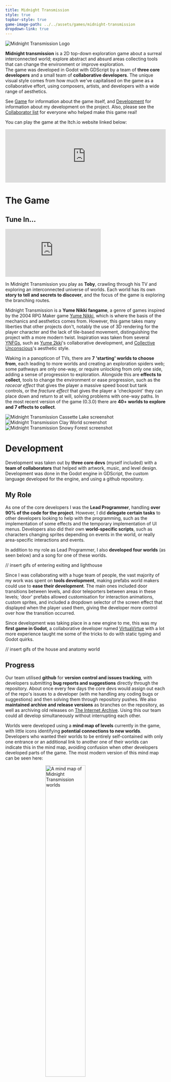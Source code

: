 ```yaml
---
title: Midnight Transmission
style: true
topbar-style: true
game-image-path: ../../assets/games/midnight-transmission
dropdown-link: true
---
```


<img class="title-image NOREFACTOR" alt="Midnight Transmission Logo" src="{{ page.game-image-path }}/mt-logo.gif">

**Midnight transmission** is a 2D top-down exploration game about a surreal interconnected world; explore abstract and absurd areas collecting tools that can change the environment or improve exploration. <br>
The game was developed in Godot with GDScript by a team of **three core developers** and a small team of **collaborative developers**. The unique visual style comes from how much we've capitalised on the game as a collaborative effort, using composers, artists, and developers with a wide range of aesthetics.

See [Game](#the-game) for information about the game itself, and [Development](#development) for information about my development on the project. Also, please see the [Collaborator list](#development-team) for everyone who helped make this game real!

You can play the game at the Itch.io website linked below:

<iframe src="https://itch.io/embed/3067014?bg_color=28112e&amp;fg_color=ffffff&amp;link_color=ffbb63&amp;border_color=933052" class="game-embed" width="100%" height="167" frameborder="0"><a href="https://midnighttransmission.itch.io/midnight-transmission">Midnight Transmission by MidnightTransmission</a></iframe>



# The Game

## Tune In...

<iframe class="video-embed" src="https://www.youtube.com/embed/nCWKFhBP9BY?si=4UHdF9u0A5DdS3N8" title="YouTube video player" frameborder="0" allow="accelerometer; autoplay; clipboard-write; encrypted-media; gyroscope; picture-in-picture; web-share" referrerpolicy="strict-origin-when-cross-origin" allowfullscreen></iframe>

In Midnight Transmission you play as **Toby**, crawling through his TV and exploring an interconnected universe of worlds. Each world has its own **story to tell and secrets to discover**, and the focus of the game is exploring the branching routes.

Midnight Transmission is a **Yume Nikki fangame**, a genre of games inspired by the 2004 RPG Maker game [Yume Nikki](https://store.steampowered.com/app/650700/Yume_Nikki/), which is where the basis of the mechanics and aesthetics comes from. However, this game takes many liberties that other projects don't, notably the use of 3D rendering for the player character and the lack of tile-based movement, distinguishing the project with a more modern twist. Inspiration was taken from several [YNFGs](https://ynfg.yume.wiki/Yume_Nikki_Fangames_Wiki), such as [Yume 2kki](https://ynoproject.net/2kki/)'s collaborative development, and [Collective Unconscious](https://ynoproject.net/unconscious/)'s aesthetic style.

Waking in a panopticon of TVs, there are **7 'starting' worlds to choose from**, each leading to more worlds and creating an exploration spiders web; some pathways are only one-way, or require unlocking from only one side, adding a sense of progression to exploration. Alongside this are **effects to collect**, tools to change the environment or ease progression, such as the *racecar effect* that gives the player a massive speed boost but tank controls, or the *fracture effect* that gives the player a 'checkpoint' they can place down and return to at will, solving problems with one-way paths. In the most recent version of the game (0.3.0) there are **40+ worlds to explore and 7 effects to collect**.

<div class="image-row">
    <img alt="Midnight Transmission Cassette Lake screenshot" src="{{ page.game-image-path }}/mt-cassette.png">
    <img alt="Midnight Transmission Clay World screenshot" src="{{ page.game-image-path }}/mt-clay.png">
    <img alt="Midnight Transmission Snowy Forest screenshot" src="{{ page.game-image-path }}/mt-snowy-forest.png">
</div>


# Development

Development was taken out by **three core devs** (myself included) with a **team of collaborators** that helped with artwork, music, and level design. Development was done in the Godot engine in GDScript, the custom language developed for the engine, and using a github repository.

## My Role
As one of the core developers I was the **Lead Programmer**, handling **over 90% of the code for the project**. However, I did **delegate certain tasks** to other developers looking to help with the programming, such as the implementation of some effects and the temporary implementation of UI menus. Developers also did their own **world-specific scripts**, such as characters changing sprites depending on events in the world, or really area-specific interactions and events.

In addition to my role as Lead Programmer, I also **developed four worlds** (as seen below) and a song for one of these worlds.

// insert gifs of entering exiting and lighthouse

Since I was collaborating with a huge team of people, the vast majority of my work was spent on **tools development**, making prefabs world makers could use to **ease their development**. The main ones included door transitions between levels, and door teleporters between areas in these levels; 'door' prefabs allowed customisation for interaction animations, custom sprites, and included a dropdown selector of the screen effect that displayed when the player used them, giving the developer more control over how the transition occurred.

Since development was taking place in a new engine to me, this was my **first game in Godot**, a collaborative developer named [VirtuaVirtue](https://virtuavirtues-backlog.itch.io/) with a lot more experience taught me some of the tricks to do with static typing and Godot quirks.

// insert gifs of the house and anatomy world

## Progress
Our team utilised **github** for **version control and issues tracking**, with developers submitting **bug reports and suggestions** directly through the repository. About once every few days the core devs would assign out each of the repo's issues to a developer (with me handling any coding bugs or suggestions) and then solving them through repository pushes. We also **maintained archive and release versions** as branches on the repository, as well as archiving old releases on [The Internet Archive](https://archive.org/details/midnight-transmission-old). Using this our team could all develop simultaneously without interrupting each other. 

Worlds were developed using a **mind map of levels** currently in the game, with little icons identifying **potential connections to new worlds**. Developers who wanted their worlds to be entirely self-contained with only one entrance or an additional link to another one of their worlds can indicate this in the mind map, avoiding confusion when other developers developed parts of the game. The most modern version of this mind map can be seen here: 

<img alt="A mind map of Midnight Transmission worlds" style="display: flex; margin: 0 auto;" src="{{ page.game-image-path }}/mt-map.png" width="50%">

The core developers worked hand-in-hand with the **collaborative developers**, even developing worlds for some of the collaborators that couldn't work in-engine, **submitting ideas and design documents** alongside artwork. Management of the project and collaborators was undertaken by a different core developer, Rat, who also handled access to the github repository. 

## Development Team
The development team was split up into **three divisions: developers, world creators and musicians**; developers are collaborators that also wrote code and did additional engine work. The three core developers were GiantBoar (myself), Rat, and Operator Haven. The three of us met in college and collaborated together for the foundational ideas behind the project.

<ul class="dev-widget-container">
    {% comment %} ADD GITHUB PLS {% endcomment %}
    {% include dev-widget.html devicon="../../assets/img/general/profile-picture.png" devname="GiantBoar" devrole="lead Programmer" twitter="https://x.com/giant_boar" github="https://github.com/GiantBoar" %}
    {% include dev-widget.html devicon="../../assets/games/midnight-transmission/dev-icons/rat-icon.png" devname="Rat" devrole="Lead Developer" %}
    {% include dev-widget.html devicon="../../assets/games/midnight-transmission/dev-icons/haven-icon.png" devname="OperatorHaven" devrole="World Maker" github="https://github.com/Transference-OperatorHaven" bsky="https://bsky.app/profile/8stardragonball.bsky.social" website="https://floretdev.wixsite.com/havenportfolio" twitch="https://www.twitch.tv/operatorfloret" %}
    
    {% include dev-widget.html devicon="../../assets/games/midnight-transmission/dev-icons/virtua-icon.png" devname="VirtuaVirtue" devrole="Developer & Musician" discord="https://discord.com/invite/jRkuQh2nr8" itch="https://virtuavirtues-backlog.itch.io/" %}

    {% include dev-widget.html devicon="../../assets/games/midnight-transmission/dev-icons/gregthefrogking-icon.png" devname="GregTheFrogKing" devrole="World Maker" instagram="https://www.instagram.com/kiiwicloud/profilecard/?igsh=MXRkaXU0NjF3emh3ZQ==" %}
    {% include dev-widget.html devicon="../../assets/games/midnight-transmission/dev-icons/conrad-icon.png" devname="Conrad Sharkbun" devrole="World Maker" %}
    {% include dev-widget.html devicon="../../assets/games/midnight-transmission/dev-icons/luka-icon.png" devname="Luka Hazimali" devrole="World Maker & Musician" instagram="https://www.instagram.com/madebyaisu/" youtube="https://www.youtube.com/@madebyaisu" spotify="https://open.spotify.com/artist/28dh7looSsKFTCvQrPgotI" bandcamp="https://aishill.bandcamp.com/" %}

    {% include dev-widget.html devicon="../../assets/games/midnight-transmission/dev-icons/bath-icon.jpeg" devname="Bathnomus" devrole="Musician" bsky="https://bsky.app/profile/bathynomus.bsky.social" %}
    {% include dev-widget.html devicon="../../assets/games/midnight-transmission/dev-icons/nolan-icon.png" devname="Nolan Brewer" devrole="Musician" website="https://nolanbrewermusic.com/" youtube="https://www.youtube.com/channel/UCaIkL4o-wCIYQ81_o0pye6Q" instagram="https://www.instagram.com/nolanbbrewer/" spotify="https://open.spotify.com/artist/7n0VbdLYUNWEMii3AyAN8r" %}
    {% include dev-widget.html devicon="../../assets/games/midnight-transmission/dev-icons/vangare-icon.png" devname="Vangare_4453" devrole="Musician" youtube="https://www.youtube.com/channel/UCJSqALkAiQIsp20cE6JDnag" %}
    {% include dev-widget.html devicon="../../assets/games/midnight-transmission/dev-icons/glowing-icon.jpeg" devname="glowingscramble" devrole="Musician" youtube="https://youtube.com/@glowingscramble?si=HhvOMfI4yvd2fwXx" tiktok="https://www.tiktok.com/@glowing_scramble?_t=8s6KyWSfDQp&_r=1&enable_tiktok_webview=true" %}
    {% include dev-widget.html devicon="../../assets/games/midnight-transmission/dev-icons/claemon-icon.png" devname="Claemon" devrole="Musician" youtube="https://m.youtube.com/@Claemon/featured" spotify="https://open.spotify.com/artist/3dpv4NqItiQ58jvxRp2hCV?si=a_kHpprbSBOtrSix1jIQsg" %}
    {% include dev-widget.html devicon="../../assets/games/midnight-transmission/dev-icons/ahoksure-icon.jpg" devname="Ahoksure" devrole="Musician" bandcamp="https://ahoksure.bandcamp.com/" bsky="https://bsky.app/profile/ahoksure.bsky.social" %}
    {% include dev-widget.html devicon="../../assets/games/midnight-transmission/dev-icons/shanahan-icon.png" devname="Shanahan Sweet" devrole="Musician" bsky="https://bsky.app/profile/shanahan-sweet.bsky.social" twitter="https://x.com/Shanahan_Sweet" %}
    {% include dev-widget.html devicon="../../assets/games/midnight-transmission/dev-icons/blackcat-icon.png" devname="BlackCat" devrole="SFX" %}
</ul>
